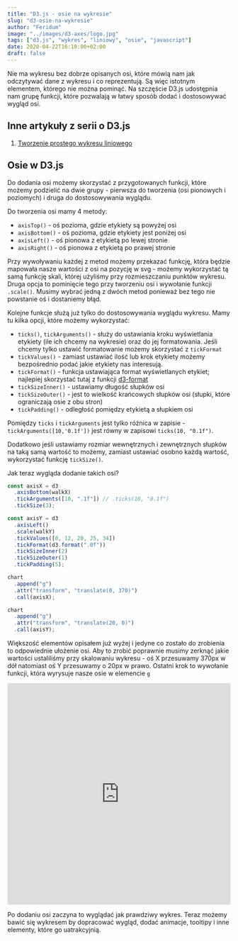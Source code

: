 ```yaml
---
title: "D3.js - osie na wykresie"
slug: "d3-osie-na-wykresie"
author: "Feridum"
image: "../images/d3-axes/logo.jpg"
tags: ["d3.js", "wykres", "liniowy", "osie", "javascript"]
date: 2020-04-22T16:10:00+02:00
draft: false
---
```


Nie ma wykresu bez dobrze opisanych osi, które mówią nam jak odczytywać dane z wykresu i co reprezentują. Są więc istotnym elementem, którego nie można pominąć. Na szczęście D3.js udostępnia nam grupę funkcji, które pozwalają w łatwy sposób dodać i dostosowywać wygląd osi.

<!--more-->

## Inne artykuły z serii o D3.js

1. [Tworzenie prostego wykresu liniowego](/post/d3-prosty-wykres-liniowy)


## Osie w D3.js

Do dodania osi możemy skorzystać z przygotowanych funkcji, które możemy podzielić na dwie grupy - pierwsza do tworzenia (osi pionowych i poziomych) i druga do dostosowywania wyglądu.

Do tworzenia osi mamy 4 metody: 

- `axisTop()` - oś pozioma, gdzie etykiety są powyżej osi
- `axisBottom()` - oś pozioma, gdzie etykiety jest poniżej osi
- `axisLeft()` - oś pionowa z etykietą po lewej stronie
- `axisRight()` - oś pionowa z etykietą po prawej stronie

Przy wywoływaniu każdej z metod możemy przekazać funkcję, która będzie mapowała nasze wartości z osi na pozycję w svg - możemy wykorzystać tą samą funkcję skali, której użyliśmy przy rozmieszczaniu punktów wykresu. Druga opcja to pominięcie tego przy tworzeniu osi i wywołanie funkcji `.scale()`. Musimy wybrać jedną z dwóch metod ponieważ bez tego nie powstanie oś i dostaniemy błąd. 

Kolejne funkcje służą już tylko do dostosowywania wyglądu wykresu. Mamy tu kilka opcji, które możemy wykorzystać: 

- `ticks()`, `tickArguments()` - służy do ustawiania kroku wyświetlania etykiety (ile ich chcemy na wykresie) oraz do jej formatowania. Jeśli chcemy tylko ustawić formatowanie możemy skorzystać z `tickFormat`
- `tickValues()` - zamiast ustawiać ilość lub krok etykiety możemy bezpośrednio podać jakie etykiety nas interesują.
- `tickFormat()` - funkcja ustawiająca format wyświetlanych etykiet; najlepiej skorzystać tutaj z funkcji [d3-format](https://github.com/d3/d3-format)
- `tickSizeInner()` - ustawiamy długość słupków osi
- `tickSizeOuter()` - jest to wielkość krańcowych słupków osi (słupki, które ograniczają osie z obu stron)
- `tickPadding()` - odległość pomiędzy etykietą a słupkiem osi
	
Pomiędzy `ticks` i `tickArguments`  jest tylko różnica w zapisie - `tickArguments([10,'0.1f'])` jest równy w zapisowi `ticks(10, "0.1f")`.

Dodatkowo jeśli ustawiamy rozmiar wewnętrznych i zewnętrznych słupków na taką samą wartość to możemy, zamiast ustawiać osobno każdą wartość, wykorzystać funkcję `tickSize()`.

Jak teraz wygląda dodanie takich osi?
```js
const axisX = d3
  .axisBottom(walkX)
  .tickArguments([10, ".1f"]) // .ticks(10, "0.1f")
  .tickSize(3);

const axisY = d3
  .axisLeft()
  .scale(walkY)
  .tickValues([0, 12, 20, 25, 34])
  .tickFormat(d3.format(".0f"))
  .tickSizeInner(2)
  .tickSizeOuter(1)
  .tickPadding(5);

chart
  .append("g")
  .attr("transform", "translate(0, 370)")
  .call(axisX);

chart
  .append("g")
  .attr("transform", "translate(20, 0)")
  .call(axisY);
```

Większość elementów opisałem już wyżej i jedyne co zostało do zrobienia to odpowiednie ułożenie osi. Aby to zrobić poprawnie musimy zerknąć jakie wartości ustaliliśmy przy skalowaniu wykresu - oś X przesuwamy 370px w dół natomiast oś Y przesuwamy o 20px w prawo. Ostatni krok to wywołanie funkcji, która wyrysuje nasze osie w elemencie `g`

<iframe
     src="https://codesandbox.io/embed/d3-axes-vfzwi?fontsize=14&hidenavigation=1&theme=dark"
     style="width:100%; height:500px; border:0; border-radius: 4px; overflow:hidden;"
     title="d3-axes"
     allow="accelerometer; ambient-light-sensor; camera; encrypted-media; geolocation; gyroscope; hid; microphone; midi; payment; usb; vr"
     sandbox="allow-forms allow-modals allow-popups allow-presentation allow-same-origin allow-scripts"
   ></iframe>

Po dodaniu osi zaczyna to wyglądać jak prawdziwy wykres. Teraz możemy bawić się wykresem by dopracować wygląd, dodać animacje, tooltipy i inne elementy, które go uatrakcyjnią.